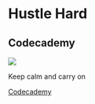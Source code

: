 # Hustle Hard
 
<body>
    <h2>Codecademy</h2>
    <img class="img-responsive img-border-left" src="https://gt20.org/five-reasons-volunteering-rewarding-experience/="">
    <p>Keep calm and carry on</p>
    <a href="http://www.codecademy.com/">Codecademy</a>
</body>    
</html>
